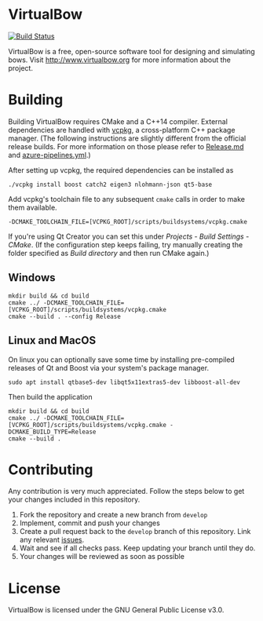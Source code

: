 # VirtualBow

[![Build Status](https://bow-simulation.visualstudio.com/virtualbow/_apis/build/status/bow-simulation.virtualbow?branchName=develop)](https://bow-simulation.visualstudio.com/virtualbow/_build/latest?definitionId=1&branchName=develop)

VirtualBow is a free, open-source software tool for designing and simulating bows.
Visit http://www.virtualbow.org for more information about the project.

# Building

Building VirtualBow requires CMake and a C++14 compiler.
External dependencies are handled with [vcpkg](https://github.com/Microsoft/vcpkg), a cross-platform C++ package manager.
(The following instructions are slightly different from the official release builds.
For more information on those please refer to [Release.md](Release.md) and [azure-pipelines.yml](azure-pipelines.yml).)

After setting up vcpkg, the required dependencies can be installed as

    ./vcpkg install boost catch2 eigen3 nlohmann-json qt5-base

Add vcpkg's toolchain file to any subsequent `cmake` calls in order to make them available.

    -DCMAKE_TOOLCHAIN_FILE=[VCPKG_ROOT]/scripts/buildsystems/vcpkg.cmake

If you're using Qt Creator you can set this under *Projects* - *Build Settings* - *CMake*.
(If the configuration step keeps failing, try manually creating the folder specified as *Build directory* and then run CMake again.)

## Windows

    mkdir build && cd build
    cmake ../ -DCMAKE_TOOLCHAIN_FILE=[VCPKG_ROOT]/scripts/buildsystems/vcpkg.cmake
    cmake --build . --config Release

## Linux and MacOS

On linux you can optionally save some time by installing pre-compiled releases of Qt and Boost via your system's package manager.

    sudo apt install qtbase5-dev libqt5x11extras5-dev libboost-all-dev

Then build the application

    mkdir build && cd build
    cmake ../ -DCMAKE_TOOLCHAIN_FILE=[VCPKG_ROOT]/scripts/buildsystems/vcpkg.cmake -DCMAKE_BUILD_TYPE=Release
    cmake --build .

# Contributing

Any contribution is very much appreciated.
Follow the steps below to get your changes included in this repository.

1. Fork the repository and create a new branch from `develop`
2. Implement, commit and push your changes
3. Create a pull request back to the `develop` branch of this repository. Link any relevant [issues](https://github.com/bow-simulation/virtualbow/issues).
4. Wait and see if all checks pass. Keep updating your branch until they do.
5. Your changes will be reviewed as soon as possible

# License

VirtualBow is licensed under the GNU General Public License v3.0.
